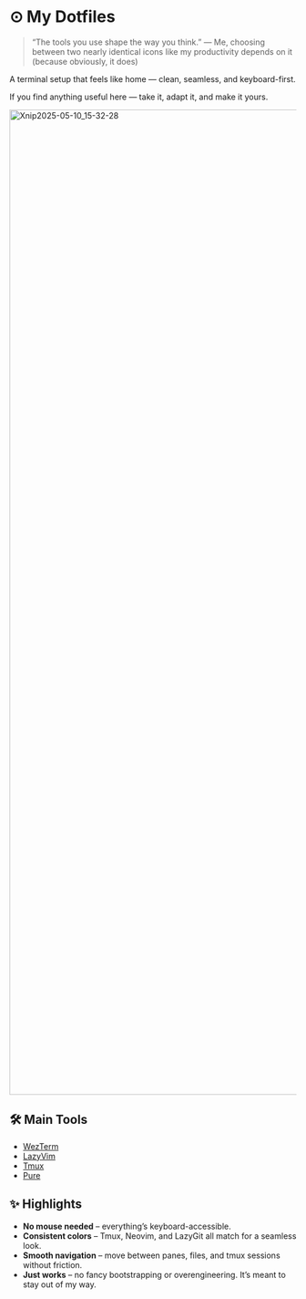 # ⊙ My Dotfiles

> “The tools you use shape the way you think.”
> — Me, choosing between two nearly identical icons like my productivity depends on it (because obviously, it does)

A terminal setup that feels like home — clean, seamless, and keyboard-first.

If you find anything useful here — take it, adapt it, and make it yours.

<img width="1728" alt="Xnip2025-05-10_15-32-28" src="https://github.com/user-attachments/assets/c5ae9eef-a729-41d6-b288-36c62eab15f6" />

## 🛠 Main Tools

- [WezTerm](https://wezterm.org/)
- [LazyVim](https://lazyvim.github.io/)
- [Tmux](https://github.com/tmux/tmux)
- [Pure](https://github.com/sindresorhus/pure)

## ✨ Highlights

- **No mouse needed** – everything’s keyboard-accessible.
- **Consistent colors** – Tmux, Neovim, and LazyGit all match for a seamless look.
- **Smooth navigation** – move between panes, files, and tmux sessions without friction.
- **Just works** – no fancy bootstrapping or overengineering. It’s meant to stay out of my way.
